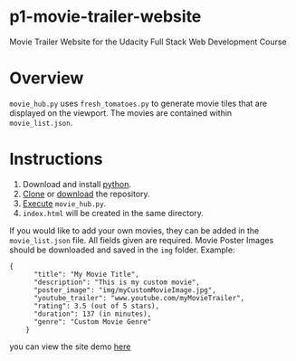 # p1-movie-trailer-website
Movie Trailer Website for the Udacity Full Stack Web Development Course

# Overview
`movie_hub.py` uses `fresh_tomatoes.py` to generate movie tiles that are displayed on the viewport. The movies are contained within `movie_list.json`.

# Instructions
1. Download and install [python](http://en.wikibooks.org/wiki/Choose_Your_Own_Pyventure#Installing_Python).
2. [Clone](https://github.com/jwelker110/p1-movie-trailer-website.git) or [download](https://github.com/jwelker110/p1-movie-trailer-website/archive/master.zip) the repository.
3. [Execute](https://opentechschool.github.io/python-beginners/en/getting_started.html#running-python-files) `movie_hub.py`.
4. `index.html` will be created in the same directory.

If you would like to add your own movies, they can be added in the `movie_list.json` file. All fields given are required. Movie Poster Images should be downloaded and saved in the `img` folder. Example: 
```
{
      "title": "My Movie Title",
      "description": "This is my custom movie",
      "poster_image": "img/myCustomMovieImage.jpg",
      "youtube_trailer": "www.youtube.com/myMovieTrailer",
      "rating": 3.5 (out of 5 stars),
      "duration": 137 (in minutes),
      "genre": "Custom Movie Genre"
    }
```

you can view the site demo [here](http://jwelker110.github.io/p1-movie-trailer-website/)
